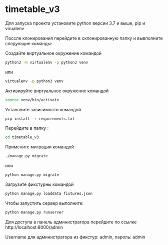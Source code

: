 # timetable_v3
Для запуска проекта установите python версии 3.7 и выше, pip и virualenv

Поссле клонирования перейдите в склонированную папку и вывполните следующие команды:

Создайте виртуальное окружение командой
```bash
python3 -m virtualenv -p python3 venv
```
или
```bash
virtualenv -p python3 venv
```
Активируйте виртуальное окружение командой
```bash
source venv/bin/activate
```

Установите зависимости командой
```bash
pip install -r requirements.txt
```

Перейдите в папку :
```bash
cd timetable_v3
```

Примените миграции командой
```bash
./manage.py migrate
```
или
```bash
python manage.py migrate
```
Загрузите фикстурны командой

```bash
python manage.py loaddata fixtures.json
```

Чтобы запустить сервер выполните:
```bash
python manage.py runserver
```

Для доступа в панель администратора перейдите по ссылке http://localhost:8000/admin

Username для администратора из фикстур: admin, пароль: admin
